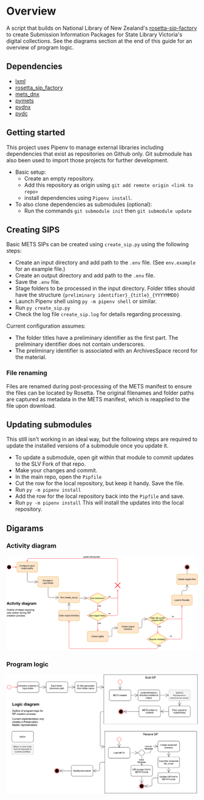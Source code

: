 # Overview

A script that builds on National Library of New Zealand's [rosetta-sip-factory](https://github.com/NLNZDigitalPreservation/rosetta_sip_factory) to create Submission Information Packages for State Library Victoria's digital collections. See the diagrams section at the end of this guide for an overview of program logic.

## Dependencies

- [lxml](https://lxml.de/)
- [rosetta_sip_factory](https://github.com/StateLibraryVictoria/rosetta_sip_factory)
- [mets_dnx](https://github.com/StateLibraryVictoria/mets_dnx)
- [pymets](https://github.com/StateLibraryVictoria/pymets)
- [pydnx](https://github.com/StateLibraryVictoria/pydnx)
- [pydc](https://github.com/StateLibraryVictoria/pydc)


## Getting started

This project uses Pipenv to manage external libraries including dependencies that exist as repositories on Github only. Git submodule has also been used to import those projects for further development.

- Basic setup: 
    - Create an empty repository.
    - Add this repository as origin using `git add remote origin <link to repo>`
    - install dependencies using `Pipenv install`.
- To also clone dependencies as submodules (optional): 
    - Run the commands `git submodule init` then `git submodule update`

## Creating SIPS

Basic METS SIPs can be created using `create_sip.py` using the following steps:

- Create an input directory and add path to the `.env` file. (See `env.example` for an example file.)
- Create an output directory and add path to the `.env` file.
- Save the `.env` file.
- Stage folders to be processed in the input directory. Folder titles should have the structure `{preliminary identifier}_{title}_{YYYYMMDD}`
- Launch Pipenv shell using `py -m pipenv shell` or similar.
- Run `py create_sip.py`
- Check the log file `create_sip.log` for details regarding processing.

Current configuration assumes:
- The folder titles have a preliminary identifier as the first part. The preliminary identifier does not contain underscores.
- The preliminary identifier is associated with an ArchivesSpace record for the material.

### File renaming

Files are renamed during post-processing of the METS manifest to ensure the files can be located by Rosetta. The original filenames and folder paths are captured as metadata in the METS manifest, which is reapplied to the file upon download.

## Updating submodules

This still isn't working in an ideal way, but the following steps are required to update the installed versions of a submodule once you update it.
- To update a submodule, open git within that module to commit updates to the SLV Fork of that repo. 
- Make your changes and commit.
- In the main repo, open the `Pipfile`
- Cut the row for the local repository, but keep it handy. Save the file.
- Run   `py -m pipenv install`
- Add the row for the local repository back into the `Pipfile` and save.
- Run `py -m pipenv install`
This will install the updates into the local repository.

## Digarams

### Activity diagram

![activity diagram](docs/sip_file_renamer-Activity_diagram.drawio.svg)

### Program logic

![program logic diagram](docs/sip_file_renamer-Logic_diagram.drawio.svg)